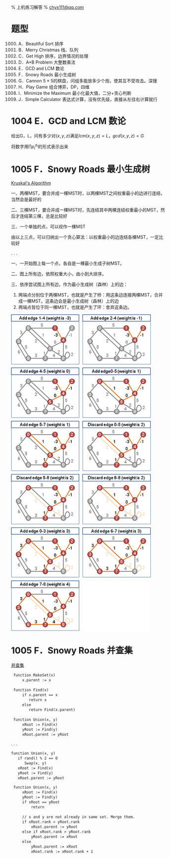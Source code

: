 % 上机练习解答
% chyx111@qq.com

# 题型

1000. A．Beautiful Sort 排序
1001. B．Merry Christmas 栈、队列
1002. C．Get High 排序，边界情况的处理
1003. D．A*B Problem 大整数乘法
1004. E．GCD and LCM 数论
1005. F．Snowy Roads 最小生成树
1006. G．Cannon $5 \times 5$的棋盘，问组多能放多少个炮，使其互不受攻击。深搜
1007. H．Play Game 组合博弈，DP，四维
1008. I．Minimize the Maximum 最小化最大值，二分+贪心判断
1009. J．Simple Calculator 表达式计算，没有优先级，直接从左往右计算就行

# 1004 E．GCD and LCM 数论

给出G，L，问有多少对$(x,y,z)$满足$lcm(x,y,z) = L$，$gcd(x, y, z) = G$

将数字用$\prod p_i ^{a_i}$的形式表示出来

# 1005 F．Snowy Roads 最小生成树

[Kruskal's Algorithm](http://www.csie.ntnu.edu.tw/~u91029/SpanningTree.html)

一、两棵MST，要合并成一棵MST时，以两棵MST之间权重最小的边进行连结，当然会是最好的

二、三棵MST，要合并成一棵MST时，先连结其中两棵连结权重最小的MST，然后才连结第三棵，总是比较好

三、一个单独的点，可以视作一棵MST

由以上三点，可以归纳出一个贪心算法：以权重最小的边连结各棵MST，一定比较好

. . .

一、一开始图上每一个点，各自是一棵最小生成子树MST。

二、图上所有边，依照权重大小，由小到大排序。

三、依序尝试图上所有边，作为最小生成树（森林）上的边：

  1. 两端点分别位于两棵MST，也就是产生了桥：用这条边连接两棵MST，合并成一棵MST。这条边会是最小生成树（森林）上的边
  2. 两端点皆位于同一棵MST，也就是产生了环：舍弃这条边。

![](kruskal.png)


# 1005 F．Snowy Roads 并查集

[并查集](http://en.wikipedia.org/wiki/Disjoint-set_data_structure)

~~~
 function MakeSet(x)
     x.parent := x

 function Find(x)
     if x.parent == x
        return x
     else
        return Find(x.parent)

 function Union(x, y)
     xRoot := Find(x)
     yRoot := Find(y)
     xRoot.parent := yRoot
~~~

. . .

~~~
function Union(x, y)
   if rand() % 2 == 0
      Swap(x, y)
   xRoot := Find(x)
   yRoot := Find(y)
   xRoot.parent := yRoot
~~~

~~~
 function Union(x, y)
     xRoot := Find(x)
     yRoot := Find(y)
     if xRoot == yRoot
         return

     // x and y are not already in same set. Merge them.
     if xRoot.rank < yRoot.rank
         xRoot.parent := yRoot
     else if xRoot.rank > yRoot.rank
         yRoot.parent := xRoot
     else
         yRoot.parent := xRoot
         xRoot.rank := xRoot.rank + 1
~~~
